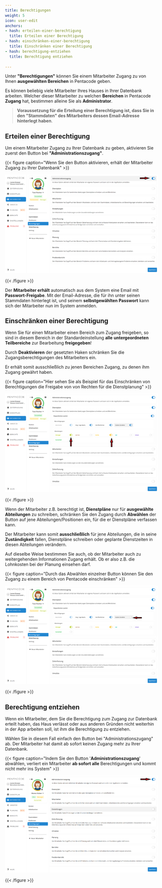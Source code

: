 ```yaml
---
title: Berechtigungen
weight: 5
icon: user-edit
anchors:
- hash: erteilen-einer-berechtigung
  title: Erteilen einer Berechtigung
- hash: einschränken-einer-berechtigung
  title: Einschränken einer Berechtigung
- hash: berechtigung-entziehen
  title: Berechtigung entziehen

---
```

Unter  **"Berechtigungen"** können Sie einem Mitarbeiter Zugang zu von Ihnen **ausgewählten Bereichen** in Pentacode geben.

Es können beliebig viele Mitarbeiter Ihres Hauses in Ihrer Datenbank arbeiten. Welcher dieser Mitarbeiter zu welchen **Bereichen** in Pentacode **Zugang** hat, bestimmen alleine Sie als **Administrator**.

> **Voraussetzung für die Erteilung einer Berechtigung ist, dass Sie in den "Stammdaten" des Mitarbeiters dessen Email-Adresse hinterlegt haben**.

## Erteilen einer Berechtigung

Um einem Mitarbeiter Zugang zu Ihrer Datenbank zu geben, aktivieren Sie zuerst den Button bei **"Administrationszugang"**.

{{< figure caption="Wenn Sie den Button aktivieren, erhält der Mitarbeiter Zugang zu Ihrer Datenbank" >}}

![](/uploads/admin-zugang.png)

{{< /figure >}}

Der **Mitarbeiter erhält** automatisch aus dem System eine Email mit **Passwort-Freigabe**. Mit der Email-Adresse, die für ihn unter seinen Stammdaten hinterlegt ist, und seinem **selbstgewählten Passwort** kann sich der Mitarbeiter nun im System anmelden.

## Einschränken einer Berechtigung

Wenn Sie für einen Mitarbeiter einen Bereich zum Zugang freigeben, so sind in diesem Bereich in der Standardeinstellung **alle** **untergeordneten Teilbereiche** zur Bearbeitung **freigegeben**!

Durch **Deaktivieren** der gesetzten Haken schränken Sie die Zugangsberechtigungen des Mitarbeiters ein.

Er erhält somit ausschließlich zu jenen Bereichen Zugang, zu denen ihm Zugang gewährt haben.

{{< figure caption="Hier sehen Sie als Beispiel für das Einschränken von Berechtigungen die Freigabe von von Rechten für die Dienstplanung" >}}

![](/uploads/einschrankung2.png)

{{< /figure >}}

Wenn der Mitarbeiter z.B. berechtigt ist, **Dienstpläne** nur für **ausgewählte Abteilungen** zu schreiben, schränken Sie den Zugang durch **Abwählen** der Button auf jene Abteilungen/Positionen ein, für die er Dienstpläne verfassen kann.

Der Mitarbeiter kann somit **ausschließlich** für jene Abteilungen, die in seine **Zuständigkeit** fallen, Dienstpläne schreiben oder geplante Dienstzeiten in diesen Abteilungen verändern.

Auf dieselbe Weise bestimmen Sie auch, ob der Mitarbeiter auch zu weitergehenden Informationen Zugang erhält. Ob er also z.B. die Lohnkosten bei der Planung einsehen darf.

{{< figure caption="Durch das Abwählen einzelner Button können Sie den Zugang zu einem Bereich von Pentacode einschränken" >}}

![](/uploads/einschrankung3.png)

{{< /figure >}}

## Berechtigung entziehen

Wenn ein Mitarbeiter, dem Sie die Berechtigung zum Zugang zur Datenbank erteilt haben, das Haus verlässt oder aus anderen Gründen nicht weiterhin in der App arbeiten soll, ist ihm die Berechtigung zu entziehen.

Wählen Sie in diesem Fall einfach den Button bei "Administrationszugang" ab. Der Mitarbeiter hat damit ab sofort keinen Zugang mehr zu Ihrer Datenbank.

{{< figure caption="Indem Sie den Button '**Administrationszugang**' abwählen, verliert ein Mitarbeiter **ab sofort alle** Berechtigungen und kommt nicht mehr ins System" >}}

![](/uploads/berechtigung-entziehen.png)

{{< /figure >}}